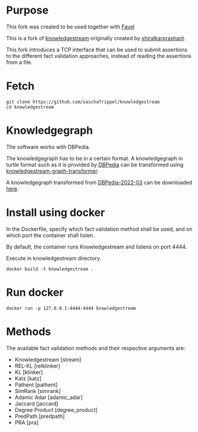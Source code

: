 # Purpose
This fork was created to be used together with [Favel](https://github.com/saschaTrippel/favel)

This is a fork of [knowledgestream](https://github.com/shiralkarprashant/knowledgestream) originally created by [shiralkarprashant](https://github.com/shiralkarprashant).

This fork introduces a TCP interface that can be used to submit assertions to the different fact validation approaches, instead of reading the assertions from a file.

# Fetch
```
git clone https://github.com/saschaTrippel/knowledgestream
cd knowledgestream
```

# Knowledgegraph
The software works with DBPedia.

The knowledgegraph has to be in a certain format.
A knowledgegraph in turtle format such as it is provided by [DBPedia](https://databus.dbpedia.org/dbpedia/collections/dbpedia-snapshot-2022-03) can be transformed using [knowledgestream-graph-transformer](https://github.com/saschaTrippel/knowledgestream-graph-transformer).

A knowledgegraph transformed from [DBPedia-2022-03](https://databus.dbpedia.org/dbpedia/mappings/mappingbased-objects/2022.03.01/mappingbased-objects_lang=en.ttl.bz2) can be downloaded [here](https://uni-paderborn.sciebo.de/s/fR2O4m7wjWGM8Dh/download).

# Install using docker
In the Dockerfile, specify which fact validation method shall be used, and on which port the container shall listen.

By default, the container runs Knowledgestream and listens on port 4444.

Execute in knowledgestream directory.
```
docker build -t knowledgestream .
```

# Run docker
```
docker run -p 127.0.0.1:4444:4444 knowledgestream
```

# Methods
The available fact validation methods and their respective arguments are:

* Knowledgestream [stream]
* REL-KL [relklinker]
* KL [klinker]
* Katz [katz]
* Pathent [pathent]
* SimRank [simrank]
* Adamic Adar [adamic_adar]
* Jaccard [jaccard]
* Degree Product [degree_product]
* PredPath [predpath]
* PRA [pra]